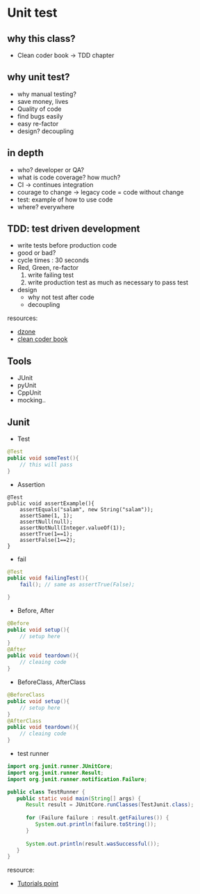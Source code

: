 # Unit test

## why this class?
+ Clean coder book -> TDD chapter 

## why unit test?
+ why manual testing? 
+ save money, lives
+ Quality of code
+ find bugs easily 
+ easy re-factor 
+ design? decoupling


## in depth
+ who? developer or QA?
+ what is code coverage? how much?
+ CI -> continues integration
+ courage to change -> legacy code = code without change 
+ test: example of how to use code 
+ where? everywhere

## TDD: test driven development
+ write tests before production code
+ good or bad?
+ cycle times : 30 seconds 
+ Red, Green, re-factor 
  1. write failing test
  2. write production test as much as necessary to pass test
+ design 
   + why not test after code 
   + decoupling 

resources:
+ [dzone](https://dzone.com/articles/top-8-benefits-of-unit-testing)
+ [clean coder book](https://blog.cleancoder.com/)


## Tools
+ JUnit
+ pyUnit 
+ CppUnit
+ mocking.. 

## Junit 
+ Test
```java 
@Test
public void someTest(){
    // this will pass
}
```

+ Assertion
```
@Test
public void assertExample(){
    assertEquals("salam", new String("salam"));
    assertSame(1, 1);
    assertNull(null);
    assertNotNull(Integer.valueOf(1));
    assertTrue(1==1);
    assertFalse(1==2);
}
```

+ fail 
```java
@Test
public void failingTest(){
    fail(); // same as assertTrue(False);

}
```

+ Before, After
```java 
@Before
public void setup(){
    // setup here
}
@After 
public void teardown(){
    // cleaing code 
}
```

+ BeforeClass, AfterClass
```java
@BeforeClass
public void setup(){
    // setup here
}
@AfterClass 
public void teardown(){
    // cleaing code 
}

```



+ test runner 
```java
import org.junit.runner.JUnitCore;
import org.junit.runner.Result;
import org.junit.runner.notification.Failure;

public class TestRunner {
   public static void main(String[] args) {
      Result result = JUnitCore.runClasses(TestJunit.class);
		
      for (Failure failure : result.getFailures()) {
         System.out.println(failure.toString());
      }
		
      System.out.println(result.wasSuccessful());
   }
}
```



resource:
+ [Tutorials point](https://www.tutorialspoint.com/junit/index.htm)


